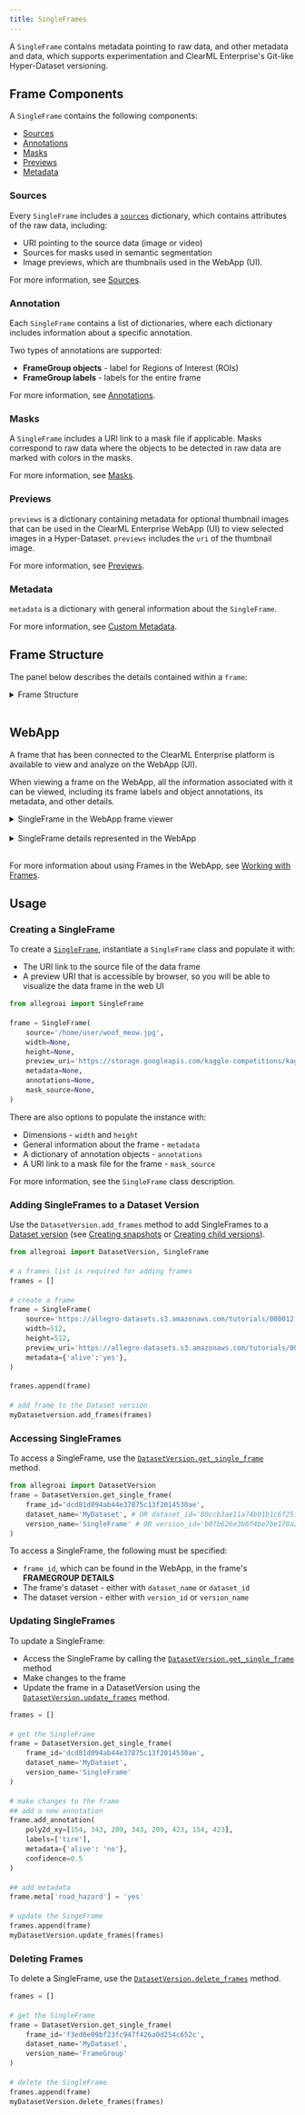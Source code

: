 ```yaml
---
title: SingleFrames
---
```



A `SingleFrame` contains metadata pointing to raw data, and other metadata and data, which supports experimentation and 
ClearML Enterprise's Git-like Hyper-Dataset versioning.

## Frame Components

A `SingleFrame` contains the following components:
* [Sources](#sources)
* [Annotations](#annotation)
* [Masks](#masks)
* [Previews](#previews)
* [Metadata](#metadata)

### Sources
Every `SingleFrame` includes a [`sources`](sources.md) dictionary, which contains attributes of the raw data, including:
* URI pointing to the source data (image or video)
* Sources for masks used in semantic segmentation
* Image previews, which are thumbnails used in the WebApp (UI).

For more information, see [Sources](sources.md).

### Annotation
Each `SingleFrame` contains a list of dictionaries, where each dictionary includes information about a specific annotation. 

Two types of annotations are supported: 
* **FrameGroup objects** - label for Regions of Interest (ROIs) 
* **FrameGroup labels** - labels for the entire frame 

For more information, see [Annotations](annotations.md).


### Masks
A `SingleFrame` includes a URI link to a mask file if applicable. Masks correspond to raw data where the objects to be 
detected in raw data are marked with colors in the masks.

For more information, see [Masks](masks.md).


### Previews 
`previews` is a dictionary containing metadata for optional thumbnail images that can be used in the ClearML Enterprise WebApp (UI) 
to view selected images in a Hyper-Dataset. `previews` includes the `uri` of the thumbnail image.

For more information, see [Previews](previews.md).


### Metadata
`metadata` is a dictionary with general information about the `SingleFrame`.

For more information, see [Custom Metadata](custom_metadata.md).

## Frame Structure

The panel below describes the details contained within a `frame`:

<details className="cml-expansion-panel info">
<summary className="cml-expansion-panel-summary">Frame Structure</summary>
<div className="cml-expansion-panel-content">

* `id` (*string*) - The unique ID of this frame. 
* `blob` (*string*) - Raw data.
* `context_id` (*string*) - Source URL.
* `dataset` (*dict*) - The Hyper-Dataset and version containing the frame.

    * `id` - ID of the Hyper-Dataset.
    * `version` - ID of the version.

* `meta` (*dict*) - Frame custom metadata. Any custom key-value pairs (`sources` and `rois` can also contain a meta 
  dictionary for custom key-value pairs associated with individual sources and rois). See [Custom Metadata](custom_metadata.md).

* `num_frames`

* `rois` (*[dict]*) - Metadata for annotations, which can be Regions of Interest (ROIs) related to this frame's source data, 
  or frame labels applied to the entire frame (not a region). ROIs are labeled areas bounded by polygons or labeled RGB 
  values used for object detection and segmentation. See [Annotations](annotations.md).

    * `id` - ID of the ROI.
    * `confidence` (*float*) - Confidence level of the ROI label (between 0 and 1.0). 
    * `labels` (*[string]*)
    
        * For [FrameGroup objects](#frame-objects) (Regions of Interest), these are the labels applied to the ROI. 
        * For [FrameGroup labels](#frame-labels), this is the label applied to the entire frame. 
        
    * `mask` (*dict*) - RGB value of the mask applied to the ROI, if a mask is used (for example, for semantic segmentation). 
      The ID points to the source of the mask.
    
        * `id` - ID of the mask dictionary in `sources`.
        * `value` - RGB value of the mask.
        
    * `poly` (*[int]*) - Bounding area vertices.
    * `sources` (*[string]*) - The `id` in the `sources` dictionary which relates an annotation to its raw data source.

    
* `sources` (*[dict]*) - Sources of the raw data in this frame. For a SingleFrame this is one source. For a FrameGroup, 
  this is multiple sources. See [Sources](sources.md). 

    * `id` - ID of the source.
    * `uri` - URI of the raw data.
    * `width` - Width of the image or video.
    * `height` - Height of the image or video.
    * `mask` - Sources of masks used in the `rois`.
    
        * `id` - ID of the mask source. This relates a mask source to an ROI.
        * `content_type` - The type of mask source. For example, `image/jpeg`.
        * `uri` - URI of the mask source.
        * `timestamp`
             
    * `preview` - URI of the thumbnail preview image used in the ClearML Enterprise WebApp (UI)
    * `timestamp` - For images from video, a timestamp that indicates the absolute position of this frame from the source (video). 
      For example, if video from a camera on a car is taken at 30 frames per second, it would have a timestamp of 0 for 
      the first frame, and 33 for the second frame. For still images, set this to 0.
    
* `saved_in_version` - The version in which the frame is saved.
* `saved` - The epoch time that the frame was saved.
* `timestamp` - For images from video, a timestamp that indicates the absolute position of this frame from the source (video).

</div>
</details>
<br/>

## WebApp 

A frame that has been connected to the ClearML Enterprise platform is available to view and analyze on the 
WebApp (UI). 

When viewing a frame on the WebApp, all the information associated with it can be viewed, including its frame labels and
object annotations, its metadata, and other details.

<details className="cml-expansion-panel screenshot">
<summary className="cml-expansion-panel-summary">SingleFrame in the WebApp frame viewer</summary>
<div className="cml-expansion-panel-content">

This image shows a SingleFrame in the ClearML Enterprise WebApp (UI) [frame viewer](webapp/webapp_datasets_frames.md#frame-viewer). 
    
![image](../img/hyperdatasets/frame_overview_01.png)

</div>
</details>
<br/>

<details className="cml-expansion-panel info">
<summary className="cml-expansion-panel-summary">SingleFrame details represented in the WebApp</summary>
<div className="cml-expansion-panel-content">

    
    id : "287024"
    timestamp : 0
    rois : Array[2] [
        {   
            "label":["tennis racket"],
            "poly":[174,189,149,152,117,107,91,72,68,45,57,33,53,30,49,32,48,34,46,35,46,37,84,92,112,128,143,166,166,191,170,203,178,196,179,194,-999999999,194,238,204,250,212,250,221,250,223,249,206,230,205,230],
            "confidence":1,
            "sources":["default"],
            "id":"f9fc8629d99b4e65aecacedd32ac356e"
        },
        {
            "label":["person"],
            "poly":[158,365,161,358,165,335,170,329,171,321,171,307,173,299,172,292,171,277,171,269,170,260,170,254,171,237,177,225,172,218,167,215,164,207,167,205,171,199,174,196,183,193,188,192,192,192,202,199,207,200,232,187,238,182,240,178,244,172,245,169,245,166,241,163,235,164,233,159,239,150,240,146,240,134,237,137,231,141,222,142,217,136,216,130,215,123,215,116,224,102,229,99,233,96,245,108,256,92,272,84,292,87,309,92,319,101,328,121,329,134,327,137,325,140,331,152,327,155,323,159,324,167,320,174,319,183,327,196,329,232,328,243,323,248,315,254,316,262,314,269,314,280,317,302,313,326,311,330,301,351,299,361,288,386,274,410,269,417,260,427,256,431,249,439,244,448,247,468,249,486,247,491,245,493,243,509,242,524,241,532,237,557,232,584,233,608,233,618,228,640,172,640,169,640,176,621,174,604,147,603,146,609,151,622,144,634,138,638,128,640,49,640,0,640,0,636,0,631,0,630,0,629,37,608,55,599,66,594,74,594,84,593,91,593,99,571,110,534,114,523,117,498,116,474,113,467,113,459,113,433,113,427,118,412,137,391,143,390,147,386,157,378,157,370],
            "confidence":1,
            "sources":["default"],
            "id":"eda8c727fea24c49b6438e5e17c0a846"
        }
        ]
    sources : Array[1] [
        {
            "id":"default",
            "uri":"https://s3.amazonaws.com/allegro-datasets/coco/train2017/000000287024.jpg",
            "content_type":"image/jpeg",
            "width":427,
            "height":640,
            "timestamp":0
        }
        ]
    dataset : Object 
        {
            "id":"f7edb3399164460d82316fa5ab549d5b",
            "version":"6ad8b10c668e419f9dd40422f667592c"
        }
    context_id : https://s3.amazonaws.com/allegro-datasets/coco/train2017/000000287024.jpg
    saved : 1598982880693
    saved_in_version : "6ad8b10c668e419f9dd40422f667592c"
    num_frames : 1

</div>
</details>
<br/>

For more information about using Frames in the WebApp, see [Working with Frames](webapp/webapp_datasets_frames.md). 

## Usage

### Creating a SingleFrame

To create a [`SingleFrame`](../references/hyperdataset/singleframe.md), instantiate a `SingleFrame` class and populate it with:
* The URI link to the source file of the data frame
* A preview URI that is accessible by browser, so you will be able to visualize the data frame in the web UI

```python
from allegroai import SingleFrame

frame = SingleFrame(
    source='/home/user/woof_meow.jpg',
    width=None, 
    height=None, 
    preview_uri='https://storage.googleapis.com/kaggle-competitions/kaggle/3362/media/woof_meow.jpg',
    metadata=None, 
    annotations=None,  
    mask_source=None,
)
```

There are also options to populate the instance with:
* Dimensions - `width` and `height`
* General information about the frame - `metadata`
* A dictionary of annotation objects - `annotations`
* A URI link to a mask file for the frame - `mask_source`

For more information, see the `SingleFrame` class description.

### Adding SingleFrames to a Dataset Version

Use the `DatasetVersion.add_frames` method to add SingleFrames to a [Dataset version](dataset.md#dataset-versioning)
(see [Creating snapshots](dataset.md#creating-snapshots) or [Creating child versions](dataset.md#creating-child-versions)).

```python
from allegroai import DatasetVersion, SingleFrame

# a frames list is required for adding frames
frames = []

# create a frame
frame = SingleFrame(
    source='https://allegro-datasets.s3.amazonaws.com/tutorials/000012.jpg',
    width=512, 
    height=512, 
    preview_uri='https://allegro-datasets.s3.amazonaws.com/tutorials/000012.jpg',
    metadata={'alive':'yes'}, 
)

frames.append(frame)

# add frame to the Dataset version
myDatasetversion.add_frames(frames)
```


### Accessing SingleFrames
To access a SingleFrame, use the [`DatasetVersion.get_single_frame`](../references/hyperdataset/hyperdatasetversion.md#datasetversionget_single_frame) 
method. 

```python
from allegroai import DatasetVersion
frame = DatasetVersion.get_single_frame(
    frame_id='dcd81d094ab44e37875c13f2014530ae', 
    dataset_name='MyDataset', # OR dataset_id='80ccb3ae11a74b91b1c6f25f98539039' 
    version_name='SingleFrame' # OR version_id='b07b626e3b6f4be7be170a2f39e14bfb'
) 
```

To access a SingleFrame, the following must be specified:
* `frame_id`, which can be found in the WebApp, in the frame's **FRAMEGROUP DETAILS** 
* The frame's dataset - either with `dataset_name` or `dataset_id`
* The dataset version - either with `version_id` or  `version_name`

### Updating SingleFrames

To update a SingleFrame: 
* Access the SingleFrame by calling the [`DatasetVersion.get_single_frame`](../references/hyperdataset/hyperdatasetversion.md#datasetversionget_single_frame) 
  method 
* Make changes to the frame
* Update the frame in a DatasetVersion using the [`DatasetVersion.update_frames`](../references/hyperdataset/hyperdatasetversion.md##update_frames) 
  method.

```python
frames = []                

# get the SingleFrame
frame = DatasetVersion.get_single_frame(
    frame_id='dcd81d094ab44e37875c13f2014530ae', 
    dataset_name='MyDataset', 
    version_name='SingleFrame'
)
    
# make changes to the frame
## add a new annotation
frame.add_annotation(
    poly2d_xy=[154, 343, 209, 343, 209, 423, 154, 423],
    labels=['tire'], 
    metadata={'alive': 'no'}, 
    confidence=0.5
)
        
## add metadata
frame.meta['road_hazard'] = 'yes'
    
# update the SingeFrame
frames.append(frame)
myDatasetVersion.update_frames(frames)                

```


### Deleting Frames

To delete a SingleFrame, use the [`DatasetVersion.delete_frames`](../references/hyperdataset/hyperdatasetversion.md#delete_frames) 
method.

```python
frames = []                

# get the SingleFrame
frame = DatasetVersion.get_single_frame(
    frame_id='f3ed0e09bf23fc947f426a0d254c652c', 
    dataset_name='MyDataset', 
    version_name='FrameGroup'
)

# delete the SingleFrame
frames.append(frame)
myDatasetVersion.delete_frames(frames)
```
